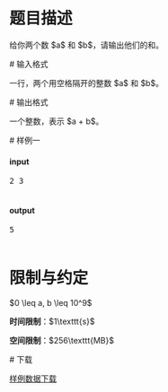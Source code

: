 # 题目描述

<p>给你两个数 $a$ 和 $b$，请输出他们的和。</p>
# 输入格式


<p>一行，两个用空格隔开的整数 $a$ 和 $b$。</p>
# 输出格式


<p>一个整数，表示 $a + b$。</p>
# 样例一


<h4>input</h4>
<pre>2 3

</pre>

<h4>output</h4>
<pre>5

</pre>

# 限制与约定


<p>$0 \leq a, b \leq 10^9$</p>
<p><strong>时间限制</strong>：$1\texttt{s}$</p>
<p><strong>空间限制</strong>：$256\texttt{MB}$</p>
# 下载


<p><a href="/download.php?type=problem&amp;id=1">样例数据下载</a></p>
